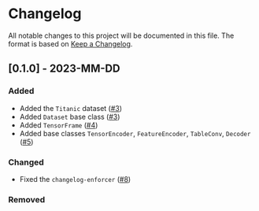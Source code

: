 # Changelog

All notable changes to this project will be documented in this file.
The format is based on [Keep a Changelog](http://keepachangelog.com/en/1.0.0/).

## [0.1.0] - 2023-MM-DD

### Added

- Added the `Titanic` dataset ([#3](https://github.com/pyg-team/pytorch-frame/pull/3))
- Added `Dataset` base class ([#3](https://github.com/pyg-team/pytorch-frame/pull/3))
- Added `TensorFrame` ([#4](https://github.com/pyg-team/pytorch-frame/pull/4))
- Added base classes `TensorEncoder`, `FeatureEncoder`, `TableConv`, `Decoder` ([#5](https://github.com/pyg-team/pytorch-frame/pull/5))

### Changed

- Fixed the `changelog-enforcer` ([#8](https://github.com/pyg-team/pytorch-frame/pull/8))

### Removed
